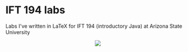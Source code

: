 # IFT 194 labs
Labs I've written in LaTeX for IFT 194 (introductory Java) at Arizona State University
<p align="center">
    <img src="https://cdn.jsdelivr.net/gh/bjd2385/IFT_194_labs@26729b6a/photos/terminal.svg">
</p>
